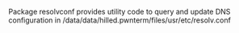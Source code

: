 Package resolvconf provides utility code to query and update DNS configuration in /data/data/hilled.pwnterm/files/usr/etc/resolv.conf
